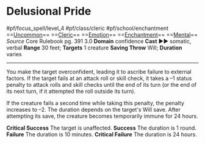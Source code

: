 # Delusional Pride
#pf/focus_spell/level_4 #pf/class/cleric #pf/school/enchantment 
==[Uncommon](../../../Traits/Uncommon.md)== ==[Cleric](../../../Traits/Cleric.md)== ==[Emotion](../../../Traits/Emotion.md)== ==[Enchantment](../../../Traits/Enchantment.md)== ==[Mental](../../../Traits/Mental.md)==
*Source* Core Rulebook pg. 391 3.0
**Domain** confidence
**Cast** ►► somatic, verbal
**Range** 30 feet; **Targets** 1 creature
**Saving Throw** Will; **Duration** varies

---
You make the target overconfident, leading it to ascribe failure to external factors. If the target fails at an attack roll or skill check, it takes a –1 status penalty to attack rolls and skill checks until the end of its turn (or the end of its next turn, if it attempted the roll outside its turn).

If the creature fails a second time while taking this penalty, the penalty increases to –2. The duration depends on the target's Will save. After attempting its save, the creature becomes temporarily immune for 24 hours.

**Critical Success** The target is unaffected.
**Success** The duration is 1 round.
**Failure** The duration is 10 minutes.
**Critical Failure** The duration is 24 hours.